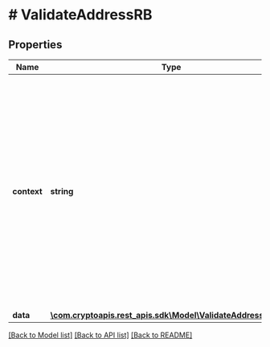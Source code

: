# # ValidateAddressRB

## Properties

Name | Type | Description | Notes
------------ | ------------- | ------------- | -------------
**context** | **string** | In batch situations the user can use the context to correlate responses with requests. This property is present regardless of whether the response was successful or returned as an error. &#x60;context&#x60; is specified by the user. | [optional]
**data** | [**\com.cryptoapis.rest_apis.sdk\Model\ValidateAddressRBData**](ValidateAddressRBData.md) |  |

[[Back to Model list]](../../README.md#models) [[Back to API list]](../../README.md#endpoints) [[Back to README]](../../README.md)
